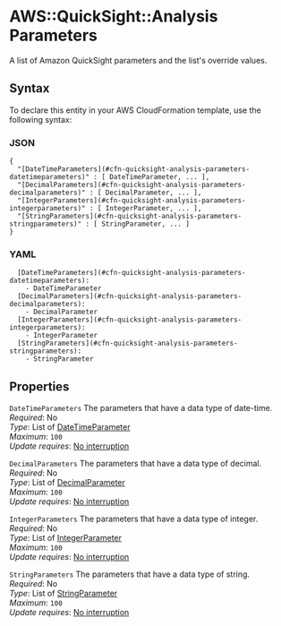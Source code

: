 # AWS::QuickSight::Analysis Parameters<a name="aws-properties-quicksight-analysis-parameters"></a>

A list of Amazon QuickSight parameters and the list's override values\.

## Syntax<a name="aws-properties-quicksight-analysis-parameters-syntax"></a>

To declare this entity in your AWS CloudFormation template, use the following syntax:

### JSON<a name="aws-properties-quicksight-analysis-parameters-syntax.json"></a>

```
{
  "[DateTimeParameters](#cfn-quicksight-analysis-parameters-datetimeparameters)" : [ DateTimeParameter, ... ],
  "[DecimalParameters](#cfn-quicksight-analysis-parameters-decimalparameters)" : [ DecimalParameter, ... ],
  "[IntegerParameters](#cfn-quicksight-analysis-parameters-integerparameters)" : [ IntegerParameter, ... ],
  "[StringParameters](#cfn-quicksight-analysis-parameters-stringparameters)" : [ StringParameter, ... ]
}
```

### YAML<a name="aws-properties-quicksight-analysis-parameters-syntax.yaml"></a>

```
  [DateTimeParameters](#cfn-quicksight-analysis-parameters-datetimeparameters):
    - DateTimeParameter
  [DecimalParameters](#cfn-quicksight-analysis-parameters-decimalparameters):
    - DecimalParameter
  [IntegerParameters](#cfn-quicksight-analysis-parameters-integerparameters):
    - IntegerParameter
  [StringParameters](#cfn-quicksight-analysis-parameters-stringparameters):
    - StringParameter
```

## Properties<a name="aws-properties-quicksight-analysis-parameters-properties"></a>

`DateTimeParameters` <a name="cfn-quicksight-analysis-parameters-datetimeparameters"></a>
The parameters that have a data type of date\-time\.  
_Required_: No  
_Type_: List of [DateTimeParameter](aws-properties-quicksight-analysis-datetimeparameter.md)  
_Maximum_: `100`  
_Update requires_: [No interruption](https://docs.aws.amazon.com/AWSCloudFormation/latest/UserGuide/using-cfn-updating-stacks-update-behaviors.html#update-no-interrupt)

`DecimalParameters` <a name="cfn-quicksight-analysis-parameters-decimalparameters"></a>
The parameters that have a data type of decimal\.  
_Required_: No  
_Type_: List of [DecimalParameter](aws-properties-quicksight-analysis-decimalparameter.md)  
_Maximum_: `100`  
_Update requires_: [No interruption](https://docs.aws.amazon.com/AWSCloudFormation/latest/UserGuide/using-cfn-updating-stacks-update-behaviors.html#update-no-interrupt)

`IntegerParameters` <a name="cfn-quicksight-analysis-parameters-integerparameters"></a>
The parameters that have a data type of integer\.  
_Required_: No  
_Type_: List of [IntegerParameter](aws-properties-quicksight-analysis-integerparameter.md)  
_Maximum_: `100`  
_Update requires_: [No interruption](https://docs.aws.amazon.com/AWSCloudFormation/latest/UserGuide/using-cfn-updating-stacks-update-behaviors.html#update-no-interrupt)

`StringParameters` <a name="cfn-quicksight-analysis-parameters-stringparameters"></a>
The parameters that have a data type of string\.  
_Required_: No  
_Type_: List of [StringParameter](aws-properties-quicksight-analysis-stringparameter.md)  
_Maximum_: `100`  
_Update requires_: [No interruption](https://docs.aws.amazon.com/AWSCloudFormation/latest/UserGuide/using-cfn-updating-stacks-update-behaviors.html#update-no-interrupt)
